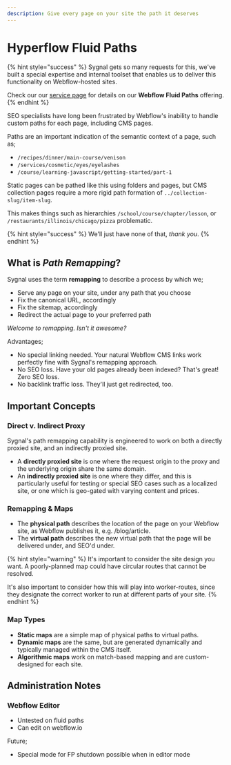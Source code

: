 ```yaml
---
description: Give every page on your site the path it deserves
---
```


# Hyperflow Fluid Paths

{% hint style="success" %}
Sygnal gets so many requests for this, we've built a special expertise and internal toolset that enables us to deliver this functionality on Webflow-hosted sites.

Check our our [service page](https://www.sygnal.com/services/webflow-fluid-paths) for details on our **Webflow Fluid Paths** offering.&#x20;
{% endhint %}

SEO specialists have long been frustrated by Webflow's inability to handle custom paths for each page, including CMS pages.&#x20;

Paths are an important indication of the semantic context of a page, such as;

* `/recipes/dinner/main-course/venison`
* `/services/cosmetic/eyes/eyelashes`
* `/course/learning-javascript/getting-started/part-1`

Static pages can be pathed like this using folders and pages, but CMS collection pages require a more rigid path formation of `../collection-slug/item-slug`.&#x20;

This makes things such as hierarchies `/school/course/chapter/lesson`, or `/restaurants/illinois/chicago/pizza` problematic.&#x20;

{% hint style="success" %}
We'll just have none of that, _thank you_.
{% endhint %}

## What is _Path Remapping_?

Sygnal uses the term **remapping** to describe a process by which we;

* Serve any page on your site, under any path that you choose
* Fix the canonical URL, accordingly
* Fix the sitemap, accordingly
* Redirect the actual page to your preferred path

_Welcome to remapping. Isn't it awesome?_&#x20;

Advantages;

* No special linking needed. Your natural Webflow CMS links work perfectly fine with Sygnal's remapping approach.&#x20;
* No SEO loss. Have your old pages already been indexed?  That's great!  Zero SEO loss.&#x20;
* No backlink traffic loss. They'll just get redirected, too.&#x20;

## Important Concepts

### Direct v. Indirect Proxy

Sygnal's path remapping capability is engineered to work on both a directly proxied site, and an indirectly proxied site.&#x20;

* A **directly proxied site** is one where the request origin to the proxy and the underlying origin share the same domain.&#x20;
* An **indirectly proxied site** is one where they differ, and this is particularly useful for testing or special SEO cases such as a localized site, or one which is geo-gated with varying content and prices.&#x20;

### Remapping & Maps

* The **physical path** describes the location of the page on your Webflow site, as Webflow publishes it, e.g. /blog/article.&#x20;
* The **virtual path** describes the new virtual path that the page will be delivered under, and SEO'd under.

{% hint style="warning" %}
It's important to consider the site design you want. A poorly-planned map could have circular routes that cannot be resolved.&#x20;

It's also important to consider how this will play into worker-routes, since they designate the correct worker to run at different parts of your site.
{% endhint %}

### Map Types

* **Static maps** are a simple map of physical paths to virtual paths. &#x20;
* **Dynamic maps** are the same, but are generated dynamically and typically managed within the CMS itself.&#x20;
* **Algorithmic maps** work on match-based mapping and are custom-designed for each site.&#x20;

## Administration Notes

### Webflow Editor

* Untested on fluid paths
* Can edit on webflow.io

Future;&#x20;

* Special mode for FP shutdown possible when in editor mode

